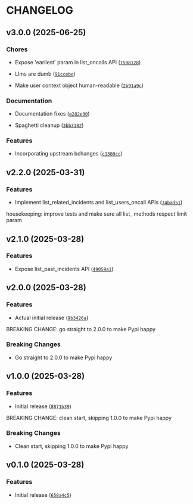 # CHANGELOG


## v3.0.0 (2025-06-25)

### Chores

- Expose 'earliest' param in list_oncalls API
  ([`7508128`](https://github.com/wpfleger96/pagerduty-mcp-server/commit/75081283933e5d0118914b624db989571c6a6c34))

- Llms are dumb
  ([`91ccebe`](https://github.com/wpfleger96/pagerduty-mcp-server/commit/91ccebecbe5d323f4afd2cfd02cb99095977cbd8))

- Make user context object human-readable
  ([`2b91a9c`](https://github.com/wpfleger96/pagerduty-mcp-server/commit/2b91a9c104f6abcdbf122802433ae8e452785c63))

### Documentation

- Documentation fixes
  ([`a282e30`](https://github.com/wpfleger96/pagerduty-mcp-server/commit/a282e30c2f4f783a497dd095e29b2da119a3e9c5))

- Spaghetti cleanup
  ([`3bb3182`](https://github.com/wpfleger96/pagerduty-mcp-server/commit/3bb31825b2eda9e31370edf7b5d4b0d2b11fb853))

### Features

- Incorporating upstream bchanges
  ([`c1380cc`](https://github.com/wpfleger96/pagerduty-mcp-server/commit/c1380cce8ba77fc4c255d5a7be0b6a5b993258b2))


## v2.2.0 (2025-03-31)

### Features

- Implement list_related_incidents and list_users_oncall APIs
  ([`74bad51`](https://github.com/wpfleger96/pagerduty-mcp-server/commit/74bad51e882f74ae2afcf74ea57ae944d0590f9c))

housekeeping: improve tests and make sure all list_ methods respect limit param


## v2.1.0 (2025-03-28)

### Features

- Expose list_past_incidents API
  ([`49059a1`](https://github.com/wpfleger96/pagerduty-mcp-server/commit/49059a1cddd3c6603292b3d59e9e66df6f1af099))


## v2.0.0 (2025-03-28)

### Features

- Actual initial release
  ([`9b3426a`](https://github.com/wpfleger96/pagerduty-mcp-server/commit/9b3426a7d5273d4fef04659bb859642d4e621865))

BREAKING CHANGE: go straight to 2.0.0 to make Pypi happy

### Breaking Changes

- Go straight to 2.0.0 to make Pypi happy


## v1.0.0 (2025-03-28)

### Features

- Initial release
  ([`8871b39`](https://github.com/wpfleger96/pagerduty-mcp-server/commit/8871b39982c4a648e7181cd2daf5e27e49d227a0))

BREAKING CHANGE: clean start, skipping 1.0.0 to make Pypi happy

### Breaking Changes

- Clean start, skipping 1.0.0 to make Pypi happy


## v0.1.0 (2025-03-28)

### Features

- Initial release
  ([`658a4c5`](https://github.com/wpfleger96/pagerduty-mcp-server/commit/658a4c55ea81ace2b9f9d23ae5cc983fa04ddc02))
